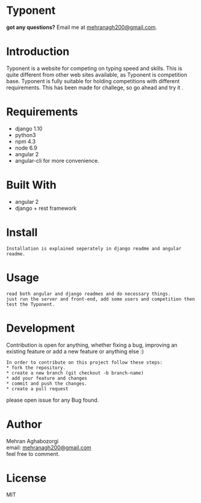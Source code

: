 # Typonent
**got any questions?** Email me at mehranagh200@gmail.com.

# Introduction
Typonent is a website for competing on typing speed and skills.
This is quite different from other web sites available, as Typonent is competition base.
Typonent is fully suitable for holding competitions with different requirements.
This has been made for challege, so go ahead and try it .

# Requirements
* django 1.10
* python3
* npm 4.3
* node 6.9
* angular 2
* angular-cli for more convenience.

# Built With
* angular 2
* django + rest framework

# Install
```
Installation is explained seperately in django readme and angular readme.
```

# Usage
```
read both angular and django readmes and do necessary things.
just run the server and front-end, add some users and competition then test the Typonent.
```


# Development
Contribution is open for anything, whether fixing a bug, improving an existing feature
or add a new feature or anything else :)
```
In order to contribute on this project follow these steps:
* fork the repository.
* create a new branch (git checkout -b branch-name)
* add your feature and changes
* commit and push the changes.
* create a pull request
```
please open issue for any Bug found.


# Author
Mehran Aghabozorgi<br/>
email: mehranagh200@gmail.com<br/>
feel free to comment.

# License
MIT
